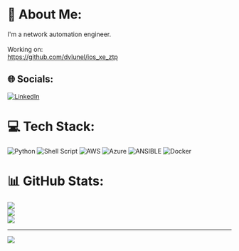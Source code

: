 # 💫 About Me:
I'm a network automation engineer.<br><br>Working on:<br>https://github.com/dvlunel/ios_xe_ztp


## 🌐 Socials:
[![LinkedIn](https://img.shields.io/badge/LinkedIn-%230077B5.svg?logo=linkedin&logoColor=white)](https://linkedin.com/in/david-lunel-b5721b61) 

# 💻 Tech Stack:
![Python](https://img.shields.io/badge/python-3670A0?style=for-the-badge&logo=python&logoColor=ffdd54) ![Shell Script](https://img.shields.io/badge/shell_script-%23121011.svg?style=for-the-badge&logo=gnu-bash&logoColor=white) ![AWS](https://img.shields.io/badge/AWS-%23FF9900.svg?style=for-the-badge&logo=amazon-aws&logoColor=white) ![Azure](https://img.shields.io/badge/azure-%230072C6.svg?style=for-the-badge&logo=microsoftazure&logoColor=white) ![ANSIBLE](https://img.shields.io/badge/ansible-%231A1918.svg?style=for-the-badge&logo=ansible&logoColor=white) ![Docker](https://img.shields.io/badge/docker-%230db7ed.svg?style=for-the-badge&logo=docker&logoColor=white)
# 📊 GitHub Stats:
![](https://github-readme-stats.vercel.app/api?username=dvlunel&theme=dark&hide_border=false&include_all_commits=false&count_private=false)<br/>
![](https://github-readme-streak-stats.herokuapp.com/?user=dvlunel&theme=dark&hide_border=false)<br/>
![](https://github-readme-stats.vercel.app/api/top-langs/?username=dvlunel&theme=dark&hide_border=false&include_all_commits=false&count_private=false&layout=compact)

---
[![](https://visitcount.itsvg.in/api?id=dvlunel&icon=0&color=0)](https://visitcount.itsvg.in)

<!-- Proudly created with GPRM ( https://gprm.itsvg.in ) -->

